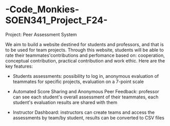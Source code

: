 # -Code_Monkies-SOEN341_Project_F24-

Project: Peer Assessment System

We aim to build a website destined for students and professors, and that is to be used for team projects. Through this website, students will be able to rate their teammates'contributions and perfomance based on: cooperation, conceptual contribution, practical contribution and work ethic. Here are the key features:

 - Students assessments: possibility to log in, anonymous evaluation of teammates for specific projects, evaluation on a 7-point scale
    
 - Automated Score Sharing and Anonymous Peer Feedback: professor can see each student's overall assessment of their teammates, each student's evaluation results are shared with them
    
- Instructor Dashboard: instructors can create teams and access the assessments by team/by student, results can be converted to CSV files 
